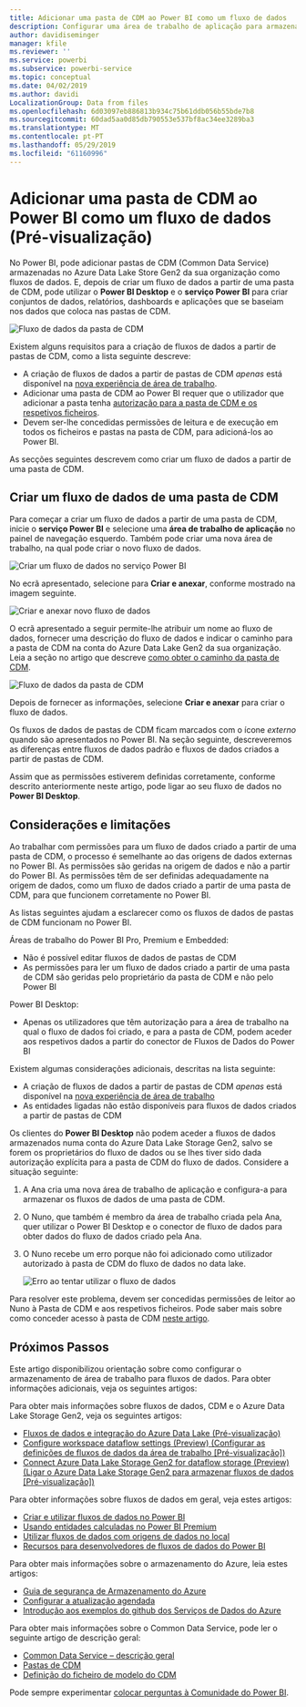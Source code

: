 ```yaml
---
title: Adicionar uma pasta de CDM ao Power BI como um fluxo de dados
description: Configurar uma área de trabalho de aplicação para armazenar a definição e os ficheiros de dados do fluxo de dados no Azure Data Lake Storage Gen2
author: davidiseminger
manager: kfile
ms.reviewer: ''
ms.service: powerbi
ms.subservice: powerbi-service
ms.topic: conceptual
ms.date: 04/02/2019
ms.author: davidi
LocalizationGroup: Data from files
ms.openlocfilehash: 6d03097eb886813b934c75b61ddb056b55bde7b8
ms.sourcegitcommit: 60dad5aa0d85db790553e537bf8ac34ee3289ba3
ms.translationtype: MT
ms.contentlocale: pt-PT
ms.lasthandoff: 05/29/2019
ms.locfileid: "61160996"
---
```

# <a name="add-a-cdm-folder-to-power-bi-as-a-dataflow-preview"></a>Adicionar uma pasta de CDM ao Power BI como um fluxo de dados (Pré-visualização)

No Power BI, pode adicionar pastas de CDM (Common Data Service) armazenadas no Azure Data Lake Store Gen2 da sua organização como fluxos de dados. E, depois de criar um fluxo de dados a partir de uma pasta de CDM, pode utilizar o **Power BI Desktop** e o **serviço Power BI** para criar conjuntos de dados, relatórios, dashboards e aplicações que se baseiam nos dados que coloca nas pastas de CDM.

![Fluxo de dados da pasta de CDM](media/service-dataflows-add-cdm-folder/dataflow-from-cdm-folder_01.jpg)

Existem alguns requisitos para a criação de fluxos de dados a partir de pastas de CDM, como a lista seguinte descreve:

* A criação de fluxos de dados a partir de pastas de CDM *apenas* está disponível na [nova experiência de área de trabalho](service-create-the-new-workspaces.md). 
* Adicionar uma pasta de CDM ao Power BI requer que o utilizador que adicionar a pasta tenha [autorização para a pasta de CDM e os respetivos ficheiros](https://go.microsoft.com/fwlink/?linkid=2029121).
* Devem ser-lhe concedidas permissões de leitura e de execução em todos os ficheiros e pastas na pasta de CDM, para adicioná-los ao Power BI.

As secções seguintes descrevem como criar um fluxo de dados a partir de uma pasta de CDM.

## <a name="create-a-dataflow-from-a-cdm-folder"></a>Criar um fluxo de dados de uma pasta de CDM

Para começar a criar um fluxo de dados a partir de uma pasta de CDM, inicie o **serviço Power BI** e selecione uma **área de trabalho de aplicação** no painel de navegação esquerdo. Também pode criar uma nova área de trabalho, na qual pode criar o novo fluxo de dados.

![Criar um fluxo de dados no serviço Power BI](media/service-dataflows-add-cdm-folder/dataflow-from-cdm-folder_02.jpg)

No ecrã apresentado, selecione para **Criar e anexar**, conforme mostrado na imagem seguinte.

![Criar e anexar novo fluxo de dados](media/service-dataflows-add-cdm-folder/dataflow-from-cdm-folder_03.jpg)

O ecrã apresentado a seguir permite-lhe atribuir um nome ao fluxo de dados, fornecer uma descrição do fluxo de dados e indicar o caminho para a pasta de CDM na conta do Azure Data Lake Gen2 da sua organização. Leia a seção no artigo que descreve [como obter o caminho da pasta de CDM](service-dataflows-configure-workspace-storage-settings.md#get-the-uri-of-stored-dataflow-files). 

![Fluxo de dados da pasta de CDM](media/service-dataflows-add-cdm-folder/dataflow-from-cdm-folder_01.jpg)

Depois de fornecer as informações, selecione **Criar e anexar** para criar o fluxo de dados.

Os fluxos de dados de pastas de CDM ficam marcados com o ícone *externo* quando são apresentados no Power BI. Na seção seguinte, descreveremos as diferenças entre fluxos de dados padrão e fluxos de dados criados a partir de pastas de CDM.

Assim que as permissões estiverem definidas corretamente, conforme descrito anteriormente neste artigo, pode ligar ao seu fluxo de dados no **Power BI Desktop**.


## <a name="considerations-and-limitations"></a>Considerações e limitações

Ao trabalhar com permissões para um fluxo de dados criado a partir de uma pasta de CDM, o processo é semelhante ao das origens de dados externas no Power BI. As permissões são geridas na origem de dados e não a partir do Power BI. As permissões têm de ser definidas adequadamente na origem de dados, como um fluxo de dados criado a partir de uma pasta de CDM, para que funcionem corretamente no Power BI.

As listas seguintes ajudam a esclarecer como os fluxos de dados de pastas de CDM funcionam no Power BI.

Áreas de trabalho do Power BI Pro, Premium e Embedded:
* Não é possível editar fluxos de dados de pastas de CDM
* As permissões para ler um fluxo de dados criado a partir de uma pasta de CDM são geridas pelo proprietário da pasta de CDM e não pelo Power BI

Power BI Desktop:
* Apenas os utilizadores que têm autorização para a área de trabalho na qual o fluxo de dados foi criado, e para a pasta de CDM, podem aceder aos respetivos dados a partir do conector de Fluxos de Dados do Power BI


Existem algumas considerações adicionais, descritas na lista seguinte:

* A criação de fluxos de dados a partir de pastas de CDM *apenas* está disponível na [nova experiência de área de trabalho](service-create-the-new-workspaces.md)
* As entidades ligadas não estão disponíveis para fluxos de dados criados a partir de pastas de CDM


Os clientes do **Power BI Desktop** não podem aceder a fluxos de dados armazenados numa conta do Azure Data Lake Storage Gen2, salvo se forem os proprietários do fluxo de dados ou se lhes tiver sido dada autorização explícita para a pasta de CDM do fluxo de dados. Considere a situação seguinte:

1.  A Ana cria uma nova área de trabalho de aplicação e configura-a para armazenar os fluxos de dados de uma pasta de CDM.
2.  O Nuno, que também é membro da área de trabalho criada pela Ana, quer utilizar o Power BI Desktop e o conector de fluxo de dados para obter dados do fluxo de dados criado pela Ana.
3.  O Nuno recebe um erro porque não foi adicionado como utilizador autorizado à pasta de CDM do fluxo de dados no data lake.

    ![Erro ao tentar utilizar o fluxo de dados](media/service-dataflows-configure-workspace-storage-settings/dataflow-storage-settings_08.jpg)

Para resolver este problema, devem ser concedidas permissões de leitor ao Nuno à Pasta de CDM e aos respetivos ficheiros. Pode saber mais sobre como conceder acesso à pasta de CDM [neste artigo](https://go.microsoft.com/fwlink/?linkid=2029121).


## <a name="next-steps"></a>Próximos Passos

Este artigo disponibilizou orientação sobre como configurar o armazenamento de área de trabalho para fluxos de dados. Para obter informações adicionais, veja os seguintes artigos:

Para obter mais informações sobre fluxos de dados, CDM e o Azure Data Lake Storage Gen2, veja os seguintes artigos:

* [Fluxos de dados e integração do Azure Data Lake (Pré-visualização)](service-dataflows-azure-data-lake-integration.md)
* [Configure workspace dataflow settings (Preview) (Configurar as definições de fluxos de dados da área de trabalho [Pré-visualização])](service-dataflows-configure-workspace-storage-settings.md)
* [Connect Azure Data Lake Storage Gen2 for dataflow storage (Preview) (Ligar o Azure Data Lake Storage Gen2 para armazenar fluxos de dados [Pré-visualização])](service-dataflows-connect-azure-data-lake-storage-gen2.md)

Para obter informações sobre fluxos de dados em geral, veja estes artigos:

* [Criar e utilizar fluxos de dados no Power BI](service-dataflows-create-use.md)
* [Usando entidades calculadas no Power BI Premium](service-dataflows-computed-entities-premium.md)
* [Utilizar fluxos de dados com origens de dados no local](service-dataflows-on-premises-gateways.md)
* [Recursos para desenvolvedores de fluxos de dados do Power BI](service-dataflows-developer-resources.md)

Para obter mais informações sobre o armazenamento do Azure, leia estes artigos:
* [Guia de segurança de Armazenamento do Azure](https://docs.microsoft.com/azure/storage/common/storage-security-guide)
* [Configurar a atualização agendada](refresh-scheduled-refresh.md)
* [Introdução aos exemplos do github dos Serviços de Dados do Azure](https://aka.ms/cdmadstutorial)

Para obter mais informações sobre o Common Data Service, pode ler o seguinte artigo de descrição geral:
* [Common Data Service – descrição geral](https://docs.microsoft.com/powerapps/common-data-model/overview)
* [Pastas de CDM](https://go.microsoft.com/fwlink/?linkid=2045304)
* [Definição do ficheiro de modelo do CDM](https://go.microsoft.com/fwlink/?linkid=2045521)

Pode sempre experimentar [colocar perguntas à Comunidade do Power BI](http://community.powerbi.com/).

